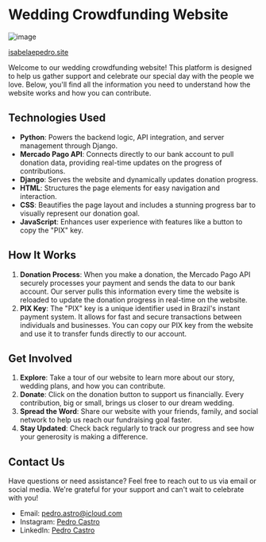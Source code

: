 # Wedding Crowdfunding Website

![image](https://github.com/Pedroastro/crowdfunding-my-marriage/assets/68872502/0e0de84c-00a8-4b2d-825d-3946fb307968)

[isabelaepedro.site](https://isabelaepedro.site)

Welcome to our wedding crowdfunding website! This platform is designed to help us gather support and celebrate our special day with the people we love. Below, you'll find all the information you need to understand how the website works and how you can contribute.

## Technologies Used

- **Python**: Powers the backend logic, API integration, and server management through Django.
- **Mercado Pago API**: Connects directly to our bank account to pull donation data, providing real-time updates on the progress of contributions.
- **Django**: Serves the website and dynamically updates donation progress.
- **HTML**: Structures the page elements for easy navigation and interaction.
- **CSS**: Beautifies the page layout and includes a stunning progress bar to visually represent our donation goal.
- **JavaScript**: Enhances user experience with features like a button to copy the "PIX" key.

## How It Works

1. **Donation Process**: When you make a donation, the Mercado Pago API securely processes your payment and sends the data to our bank account. Our server pulls this information every time the website is reloaded to update the donation progress in real-time on the website.
2. **PIX Key**: The "PIX" key is a unique identifier used in Brazil's instant payment system. It allows for fast and secure transactions between individuals and businesses. You can copy our PIX key from the website and use it to transfer funds directly to our account.

## Get Involved

1. **Explore**: Take a tour of our website to learn more about our story, wedding plans, and how you can contribute.
2. **Donate**: Click on the donation button to support us financially. Every contribution, big or small, brings us closer to our dream wedding.
3. **Spread the Word**: Share our website with your friends, family, and social network to help us reach our fundraising goal faster.
4. **Stay Updated**: Check back regularly to track our progress and see how your generosity is making a difference.

## Contact Us

Have questions or need assistance? Feel free to reach out to us via email or social media. We're grateful for your support and can't wait to celebrate with you!

- Email: pedro.astro@icloud.com
- Instagram: [Pedro Castro](https://www.instagram.com/pedroms.castro/)
- LinkedIn: [Pedro Castro](https://www.linkedin.com/in/pedro-castro-dev/)
